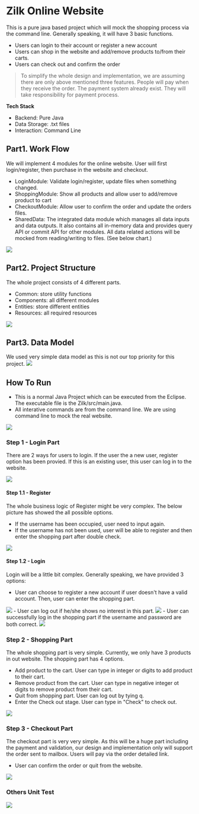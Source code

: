 ﻿# Zilk Online Website

This is a pure java based project which will mock the shopping process via the command line. Generally speaking, it will have 3 basic functions. 
- Users can login to their account or register a new account
- Users can shop in the website and add/remove products to/from their carts.
- Users can check out and confirm the order

> To simplify the whole design and implementation, we are assuming there are only above mentioned three features. People will pay when they receive the order. The payment system already exist. They will take responsibility for payment process.

**Tech Stack** 
- Backend: Pure Java
- Data Storage: .txt files
- Interaction: Command Line

## Part1. Work Flow

We will implement 4 modules for the online website. User will first login/register, then purchase in the website and checkout. 
- LoginModule: Validate login/register, update files when something changed.
- ShoppingModule: Show all products and allow user to add/remove product to cart
- CheckoutModule: Allow user to confirm the order and update the orders files.
- SharedData: The integrated data module which manages all data inputs and data outputs. It also contains all in-memory data and provides query API or commit API for other modules. All data related actions will be mocked from reading/writing to files.
(See below chart.)

<img src="https://github.com/UPenn-CIT599/final-project-team-69-zilk/blob/master/images/FlowChart.PNG"/>

## Part2. Project Structure

The whole project consists of 4 different parts.
- Common: store utility functions
- Components: all different modules
- Entities: store different entities
- Resources: all required resources

<img src="https://github.com/UPenn-CIT599/final-project-team-69-zilk/blob/master/images/ProjectStructure.PNG"/>

## Part3. Data Model

We used very simple data model as this is not our top priority for this project.
<img src="https://github.com/UPenn-CIT599/final-project-team-69-zilk/blob/master/images/DataModel.PNG"/>


## How To Run

- This is a normal Java Project which can be executed from the Eclipse. The executable file is the Zilk/src/main.java.
- All interative commands are from the command line. We are using command line to mock the real website.

<img src="https://github.com/UPenn-CIT599/final-project-team-69-zilk/blob/master/images/FileLocation.png"/>


### Step 1 - Login Part
There are 2 ways for users to login. If the user the a new user, register option has been provied. If this is an existing user, this user can log in to the website.

<img src="https://github.com/UPenn-CIT599/final-project-team-69-zilk/blob/master/images/LoginPart_0.PNG" />


#### Step 1.1 - Register
The whole business logic of Register might be very complex. The below picture has showed the all possible options.
- If the username has been occupied, user need to input again.
- If the username has not been used, user will be able to register and then enter the shopping part after double check.

<img src="https://github.com/UPenn-CIT599/final-project-team-69-zilk/blob/master/images/LoginPart_1.PNG"/>

#### Step 1.2 - Login
Login will be a little bit complex. Generally speaking, we have provided 3 options:
- User can choose to register a new account if user doesn't have a valid account. Then, user can enter the shopping part.
<img src="https://github.com/UPenn-CIT599/final-project-team-69-zilk/blob/master/images/LoginPart_2.PNG" />
- User can log out if he/she shows no interest in this part. 
<img src="https://github.com/UPenn-CIT599/final-project-team-69-zilk/blob/master/images/LoginPart_3.PNG" />
- User can successfully log in the shopping part if the username and password are both correct.
<img src="https://github.com/UPenn-CIT599/final-project-team-69-zilk/blob/master/images/LoginPart_4.PNG" />

### Step 2 - Shopping Part
The whole shopping part is very simple. Currently, we only have 3 products in out website. The shopping part has 4 options.
- Add product to the cart. User can type in integer or digits to add product to their cart.
- Remove product from the cart. User can type in negative integer ot digits to remove product from their cart.
- Quit from shopping part. User can log out by tying q.
- Enter the Check out stage. User can type in "Check" to check out.
<img src="https://github.com/UPenn-CIT599/final-project-team-69-zilk/blob/master/images/ShoppingModule.png"/>

### Step 3 - Checkout Part
The checkout part is very very simple. As this will be a huge part including the payment and validation, our design and implementation only will support the order sent to mailbox. Users will pay via the order detailed link.
- User can confirm the order or quit from the website.

<img src="https://github.com/UPenn-CIT599/final-project-team-69-zilk/blob/master/images/Checkout.png"/>

### Others Unit Test
<img src="https://github.com/UPenn-CIT599/final-project-team-69-zilk/blob/master/images/unit_test.PNG"/>